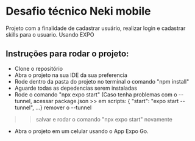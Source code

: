 # Desafio técnico Neki mobile

Projeto com a finalidade de cadastrar usuário, realizar login e cadastrar skills para o usuario.
Usando EXPO 

## Instruções para rodar o projeto:
- Clone o repositório
- Abra o projeto na sua IDE da sua preferencia
- Rode dentro da pasta do projeto no terminal o comando  "npm install"
- Aguarde todas as depedencias serem instaladas
- Rode o comando "npx expo start" (Caso tenha problemas com o -- tunnel, acessar package.json >> em scripts: { "start": "expo start --tunnel", ...} remover o --tunnel
 >> salvar e rodar o comando "npx expo start" novamente
- Abra o projeto em um celular usando o App Expo Go.
